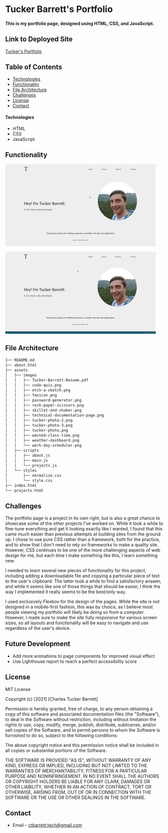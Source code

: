# Tucker Barrett's Portfolio
#### This is my portfolio page, designed using HTML, CSS, and JavaScript.

## Link to Deployed Site

[Tucker's Portfolio](https://grinninbarrett.github.io/porfolio-page)

## Table of Contents
  * [Technologies](#technologies)
  * [Functionality](#functionality)
  * [File Architecture](#file-architecture)
  * [Challenges](#challenges)
  * [License](#license)
  * [Contact](#contact)

#### Technologies
* HTML
* CSS 
* JavaScript

## Functionality

![home-page-demo](./assets/images/home.gif)

![about/projects-demo](assets/images/about-projects.gif)

## File Architecture
```
├── README.md
├── about.html
├── assets
│   ├── images
│   │   ├── Tucker-Barrett-Resume.pdf
│   │   ├── code-quiz.png
│   │   ├── etch-a-sketch.png
│   │   ├── favicon.png
│   │   ├── password-generator.png
│   │   ├── rock-paper-scissors.png
│   │   ├── skillet-and-shaker.png
│   │   ├── technical-documentation-page.png
│   │   ├── tucker-photo-2.png
│   │   ├── tucker-photo-3.png
│   │   ├── tucker-photo.png
│   │   ├── wasted-class-time.png
│   │   ├── weather-dashboard.png
│   │   └── work-day-scheduler.png
│   ├── scripts
│   │   ├── about.js
│   │   ├── main.js
│   │   └── projects.js
│   └── styles
│       ├── normalize.css
│       └── style.css
├── index.html
└── projects.html
```
## Challenges
The portfolio page is a project in its own right, but is also a great chance to showcase some of the other projects I've worked on. While it took a while to fine-tune everything and get it looking exactly like I wanted, I found that this came much easier than previous attempts at building sites from the ground up. I chose to use pure CSS rather than a framework, both for the practice, and to show that I don't need to rely on frameworks to make a quality site. However, CSS continues to be one of the more challenging aspects of web design for me, but each time I make something like this, I learn something new. 

I needed to learn several new pieces of functionality for this project, including adding a downloadable file and copying a particular piece of text to the user's clipboard. The latter took a while to find a satisfactory answer, and while it seems like one of those things that should be easier, I think the way I implemented it really seems to be the best/only way. 

I used exclusively Flexbox for the design of the pages. While the site is not designed in a mobile-first fashion, this was by choice, as I believe most people viewing my portfolio will likely be doing so from a computer. However, I made sure to make the site fully responsive for various screen sizes, so all layouts and functionality will be easy to navigate and use regardless of the user's device.

## Future Development
* Add more animations to page components for improved visual effect
* Use Lighthouse report to reach a perfect accessibility score

## License
MIT License

Copyright (c) [2021] [Charles Tucker Barrett]

Permission is hereby granted, free of charge, to any person obtaining a copy
of this software and associated documentation files (the "Software"), to deal
in the Software without restriction, including without limitation the rights
to use, copy, modify, merge, publish, distribute, sublicense, and/or sell
copies of the Software, and to permit persons to whom the Software is
furnished to do so, subject to the following conditions:

The above copyright notice and this permission notice shall be included in all
copies or substantial portions of the Software.

THE SOFTWARE IS PROVIDED "AS IS", WITHOUT WARRANTY OF ANY KIND, EXPRESS OR
IMPLIED, INCLUDING BUT NOT LIMITED TO THE WARRANTIES OF MERCHANTABILITY,
FITNESS FOR A PARTICULAR PURPOSE AND NONINFRINGEMENT. IN NO EVENT SHALL THE
AUTHORS OR COPYRIGHT HOLDERS BE LIABLE FOR ANY CLAIM, DAMAGES OR OTHER
LIABILITY, WHETHER IN AN ACTION OF CONTRACT, TORT OR OTHERWISE, ARISING FROM,
OUT OF OR IN CONNECTION WITH THE SOFTWARE OR THE USE OR OTHER DEALINGS IN THE
SOFTWARE.

## Contact
* Email - ctbarrett.tech@gmail.com